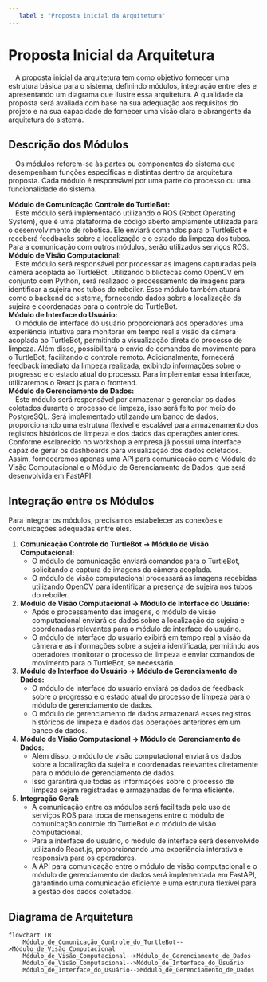 ```yaml
---
   label : "Proposta inicial da Arquitetura"
---
```


# Proposta Inicial da Arquitetura  
&emsp;A proposta inicial da arquitetura tem como objetivo fornecer uma estrutura básica para o sistema, definindo módulos, integração entre eles e apresentando um diagrama que ilustre essa arquitetura. A qualidade da proposta será avaliada com base na sua adequação aos requisitos do projeto e na sua capacidade de fornecer uma visão clara e abrangente da arquitetura do sistema.<br/>

## Descrição dos Módulos
&emsp;Os módulos referem-se às partes ou componentes do sistema que desempenham funções específicas e distintas dentro da arquitetura proposta. Cada módulo é responsável por uma parte do processo ou uma funcionalidade do sistema.<br/>

**Módulo de Comunicação Controle do TurtleBot:**<br/> 
&emsp;Este módulo será implementado utilizando o ROS (Robot Operating System), que é uma plataforma de código aberto amplamente utilizada para o desenvolvimento de robótica. Ele enviará comandos para o TurtleBot e receberá feedbacks sobre a localização e o estado da limpeza dos tubos. Para a comunicação com outros módulos, serão utilizados serviços ROS.<br/>
**Módulo de Visão Computacional:**<br/> 
&emsp;Este módulo será responsável por processar as imagens capturadas pela câmera acoplada ao TurtleBot. Utilizando bibliotecas como OpenCV em conjunto com Python, será realizado o processamento de imagens para identificar a sujeira nos tubos do reboiler. Esse módulo também atuará como o backend do sistema, fornecendo dados sobre a localização da sujeira e coordenadas para o controle do TurtleBot.<br/>
**Módulo de Interface do Usuário:**<br/>
&emsp;O módulo de interface do usuário proporcionará aos operadores uma experiência intuitiva para monitorar em tempo real a visão da câmera acoplada ao TurtleBot, permitindo a visualização direta do processo de limpeza. Além disso, possibilitará o envio de comandos de movimento para o TurtleBot, facilitando o controle remoto. Adicionalmente, fornecerá feedback imediato da limpeza realizada, exibindo informações sobre o progresso e o estado atual do processo. Para implementar essa interface, utilizaremos o React.js para o frontend.<br/>
**Módulo de Gerenciamento de Dados:**<br/>
&emsp;Este módulo será responsável por armazenar e gerenciar os dados coletados durante o processo de limpeza, isso será feito por meio do PostgreSQL. Será implementado utilizando um banco de dados, proporcionando uma estrutura flexível e escalável para armazenamento dos registros históricos de limpeza e dos dados das operações anteriores. Conforme esclarecido no workshop a empresa já possui uma interface capaz de gerar os dashboards para visualização dos dados coletados. Assim, forneceremos apenas uma API para comunicação com o Módulo de Visão Computacional e o Módulo de Gerenciamento de Dados, que será desenvolvida em FastAPI.<br/>

## Integração entre os Módulos
Para integrar os módulos, precisamos estabelecer as conexões e comunicações adequadas entre eles.<br/>

1. **Comunicação Controle do TurtleBot -> Módulo de Visão Computacional:**
   - O módulo de comunicação enviará comandos para o TurtleBot, solicitando a captura de imagens da câmera acoplada.<br/>
   - O módulo de visão computacional processará as imagens recebidas utilizando OpenCV para identificar a presença de sujeira nos tubos do reboiler.<br/>
2. **Módulo de Visão Computacional -> Módulo de Interface do Usuário:**
   - Após o processamento das imagens, o módulo de visão computacional enviará os dados sobre a localização da sujeira e coordenadas relevantes para o módulo de interface do usuário.<br/>
   - O módulo de interface do usuário exibirá em tempo real a visão da câmera e as informações sobre a sujeira identificada, permitindo aos operadores monitorar o processo de limpeza e enviar comandos de movimento para o TurtleBot, se necessário.<br/>
3. **Módulo de Interface do Usuário -> Módulo de Gerenciamento de Dados:**
   - O módulo de interface do usuário enviará os dados de feedback sobre o progresso e o estado atual do processo de limpeza para o módulo de gerenciamento de dados.<br/>
   - O módulo de gerenciamento de dados armazenará esses registros históricos de limpeza e dados das operações anteriores em um banco de dados.<br/>
4. **Módulo de Visão Computacional -> Módulo de Gerenciamento de Dados:**
   - Além disso, o módulo de visão computacional enviará os dados sobre a localização da sujeira e coordenadas relevantes diretamente para o módulo de gerenciamento de dados.<br/>
   - Isso garantirá que todas as informações sobre o processo de limpeza sejam registradas e armazenadas de forma eficiente.<br/>
5. **Integração Geral:**
   - A comunicação entre os módulos será facilitada pelo uso de serviços ROS para troca de mensagens entre o módulo de comunicação controle do TurtleBot e o módulo de visão computacional.<br/>
   - Para a interface do usuário, o módulo de interface será desenvolvido utilizando React.js, proporcionando uma experiência interativa e responsiva para os operadores.<br/>
   - A API para comunicação entre o módulo de visão computacional e o módulo de gerenciamento de dados será implementada em FastAPI, garantindo uma comunicação eficiente e uma estrutura flexível para a gestão dos dados coletados.<br/>

## Diagrama de Arquitetura
```mermaid
flowchart TB
    Módulo_de_Comunicação_Controle_do_TurtleBot-->Módulo_de_Visão_Computacional
    Módulo_de_Visão_Computacional-->Módulo_de_Gerenciamento_de_Dados
    Módulo_de_Visão_Computacional-->Módulo_de_Interface_do_Usuário
    Módulo_de_Interface_do_Usuário-->Módulo_de_Gerenciamento_de_Dados
```